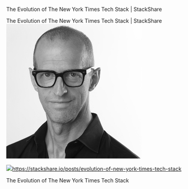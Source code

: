 The Evolution of The New York Times Tech Stack | StackShare

The Evolution of The New York Times Tech Stack | StackShare
![](../_resources/3bc7b0fb85b0e40dae59f79a518a26b7.png)

![](../_resources/971bb09ca9dd7e789f6a74a77256b2d4.png)https://stackshare.io/posts/evolution-of-new-york-times-tech-stack

The Evolution of The New York Times Tech Stack